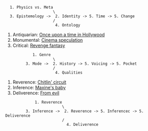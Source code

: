 ```
  1. Physics vs. Meta
                     \
  3. Epistemology ->  2. Identity -> 5. Time -> 5. Change
                     /
                      4. Ontology
```

1. Antiquarian: [Once upon a time in Hollywood](https://en.wikipedia.org/wiki/Once_Upon_a_Time_in_Hollywood)
2. Monumental: [Cinema speculation](https://fr.wikipedia.org/wiki/The_Movie_Critic)
3. Critical: [Revenge fantasy](https://en.wikipedia.org/wiki/Inglourious_Basterds)

```
            1. Genre
                     \
         3. Mode ->  2. History -> 5. Voicing -> 5. Pocket
                     /
                      4. Qualities
```

1. Reverence: [Chitlin' circuit](https://en.wikipedia.org/wiki/Chitlin%27_Circuit)
2. Inference: [Maxine's baby](https://www.imdb.com/title/tt28796100/)
3. Deliverence: [From evil](https://en.wikipedia.org/wiki/Madea)
   
```
             1. Reverence
                         \
         3. Inference ->  2. Reverence -> 5. Inferencec -> 5. Deliverence
                         /
                           4. Deliverence
```
